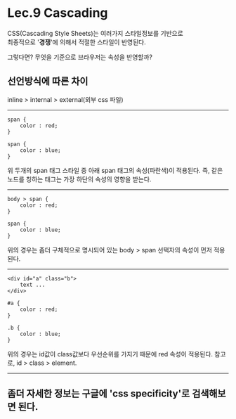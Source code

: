 Lec.9 Cascading
===============

CSS(Cascading Style Sheets)는 여러가지 스타일정보를 기반으로  
최종적으로 '__경쟁__'에 의해서 적절한 스타일이 반영된다.  


그렇다면? 무엇을 기준으로 브라우저는 속성을 반영할까?  


## 선언방식에 따른 차이

inline > internal > external(외부 css 파일)  

- - -

    span {
        color : red;
    }

    span {
        color : blue;
    }

위 두개의 span 태그 스타일 중 아래 span 태그의 속성(파란색)이 적용된다.
즉, 같은 노드를 칭하는 태그는 가장 하단의 속성의 영향을 받는다.

- - - 

    body > span {
        color : red;
    }

    span {
        color : blue;
    }

위의 경우는 좀더 구체적으로 명시되어 있는 body > span 선택자의 속성이 먼저 적용된다.

- - - 

    <div id="a" class="b">
        text ...
    </div>

    #a {
        color : red;
    }                                                          

    .b {
        color : blue;
    }

위의 경우는 id값이 class값보다 우선순위를 가지기 때문에 red 속성이 적용된다.
참고로, id > class > element.

- - -

## 좀더 자세한 정보는 구글에 'css specificity'로 검색해보면 된다.